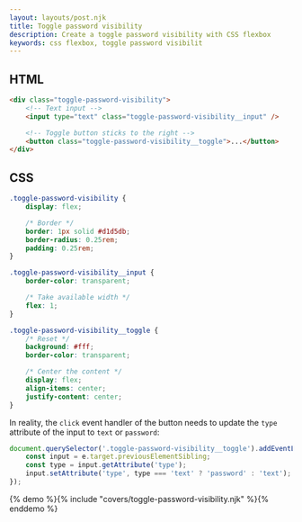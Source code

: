 ```yaml
---
layout: layouts/post.njk
title: Toggle password visibility
description: Create a toggle password visibility with CSS flexbox
keywords: css flexbox, toggle password visibilit
---
```


## HTML

```html
<div class="toggle-password-visibility">
    <!-- Text input -->
    <input type="text" class="toggle-password-visibility__input" />

    <!-- Toggle button sticks to the right -->
    <button class="toggle-password-visibility__toggle">...</button>
</div>
```

## CSS

```css
.toggle-password-visibility {
    display: flex;

    /* Border */
    border: 1px solid #d1d5db;
    border-radius: 0.25rem;
    padding: 0.25rem;
}

.toggle-password-visibility__input {
    border-color: transparent;

    /* Take available width */
    flex: 1;
}

.toggle-password-visibility__toggle {
    /* Reset */
    background: #fff;
    border-color: transparent;

    /* Center the content */
    display: flex;
    align-items: center;
    justify-content: center;
}
```

In reality, the `click` event handler of the button needs to update the `type` attribute of the input to `text` or `password`:

```js
document.querySelector('.toggle-password-visibility__toggle').addEventListener('click', (e) => {
    const input = e.target.previousElementSibling;
    const type = input.getAttribute('type');
    input.setAttribute('type', type === 'text' ? 'password' : 'text');
});
```

{% demo %}{% include "covers/toggle-password-visibility.njk" %}{% enddemo %}

